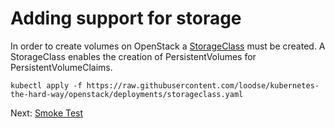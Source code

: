# Adding support for storage

In order to create volumes on OpenStack a [StorageClass](https://kubernetes.io/docs/concepts/storage/storage-classes/#openstack-cinder) must be created.
A StorageClass enables the creation of PersistentVolumes for PersistentVolumeClaims.

```
kubectl apply -f https://raw.githubusercontent.com/loodse/kubernetes-the-hard-way/openstack/deployments/storageclass.yaml
```

Next: [Smoke Test](14-smoke-test.md)
